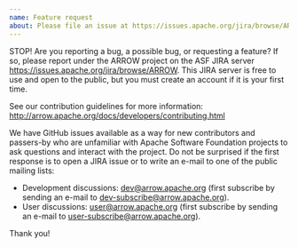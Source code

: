 ```yaml
---
name: Feature request
about: Please file an issue at https://issues.apache.org/jira/browse/ARROW
---
```

STOP! Are you reporting a bug, a possible bug, or requesting a
feature? If so, please report under the ARROW project on the ASF JIRA
server https://issues.apache.org/jira/browse/ARROW. This JIRA server
is free to use and open to the public, but you must create an account
if it is your first time.

See our contribution guidelines for more information:
http://arrow.apache.org/docs/developers/contributing.html

We have GitHub issues available as a way for new contributors and
passers-by who are unfamiliar with Apache Software Foundation projects
to ask questions and interact with the project. Do not be surprised if
the first response is to open a JIRA issue or to write an e-mail to
one of the public mailing lists:

* Development discussions: dev@arrow.apache.org (first subscribe by
  sending an e-mail to dev-subscribe@arrow.apache.org).
* User discussions: user@arrow.apache.org (first subscribe by
  sending an e-mail to user-subscribe@arrow.apache.org).

Thank you!
